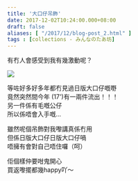 ```yaml
---
title: '大口仔吊飾'
date: 2017-12-02T10:24:00.000+08:00
draft: false
aliases: [ "/2017/12/blog-post_2.html" ]
tags : [collections - みんなのたあ坊]
---
```


有冇人會感受到我有幾激動呢？  

![](/images/minnanotabo171202.jpg)

等咗好多好多年都冇見過日版大口仔嘅嘢  
竟然突然間今年 (17')有一兩件流出！！！  
另一件係有毛嘅公仔  
所以係唔會入手嘅...  
  
雖然呢個吊飾對我嚟講真係冇用  
但係日版大口仔日版大口仔喎  
唔擁有會對自己唔住囉（呵）  
  
佢個樣仲要咁鬼開心  
買返嚟擺都幾happy吖～
